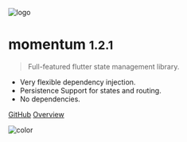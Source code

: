![logo](images/logo.png)

# momentum <small>1.2.1</small>

> Full-featured flutter state management library.

- Very flexible dependency injection.
- Persistence Support for states and routing.
- No dependencies.

[GitHub](https://github.com/xamantra/momentum)
[Overview](/?id=features)

![color](#ffffff)